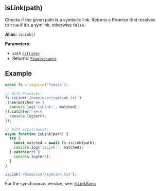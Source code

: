 ## isLink(path)

Checks if the given path is a symbolic link. Returns a Promise that resolves to `true` if it’s a symlink, otherwise `false`.

**Alias:** `isLink()`

**Parameters:**

- `path` [`<string>`](https://developer.mozilla.org/en-US/docs/Web/JavaScript/Data_structures#String_type)
- Returns: [`Promise<any>`](https://developer.mozilla.org/en-US/docs/Web/JavaScript/Reference/Global_Objects/Promise)

## Example

```js
const fs = require('fsmate');

// With Promises:
fs.isLink('/home/user/symlink.txt')
.then(matched => {
  console.log('isLink:', matched);
}).catch(err => {
  console.log(err);
});

// With async/await:
async function isLink(path) {
  try {
    const matched = await fs.isLink(path);
    console.log('isLink:', matched);
  } catch(err) {
    console.log(err);
  }
}

isLink('/home/user/symlink.txt');
```

For the synchronous version, see: [isLinkSync](./isLinkSync.md)